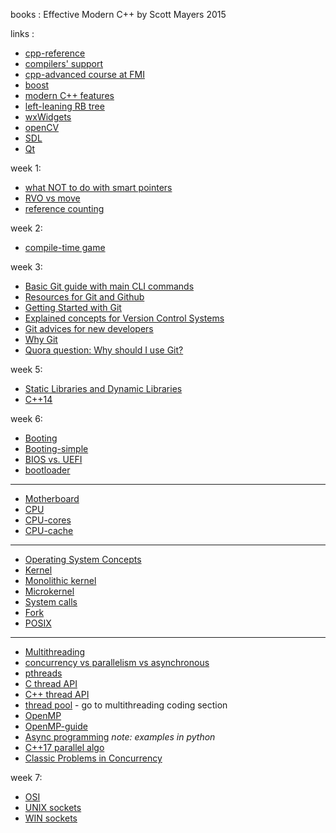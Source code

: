 books : Effective Modern C++ by Scott Mayers 2015

links :  
* [cpp-reference](https://en.cppreference.com/w/)
* [compilers' support](https://en.cppreference.com/w/cpp/compiler_support)
* [cpp-advanced course at FMI](http://sofiacpp.github.io/advanced-cpp)
* [boost](https://www.boost.org/)
* [modern C++ features](https://github.com/AnthonyCalandra/modern-cpp-features)
* [left-leaning RB tree](http://www.cs.princeton.edu/~rs/talks/LLRB/RedBlack.pdf?fbclid=IwAR0i7KMRRVQJqXL8aRORCepeeCUbYht08rmPFXVQY7UmSFTGaE2qrTDbQT0)
* [wxWidgets](https://www.wxwidgets.org/)
* [openCV](https://opencv.org/)
* [SDL](https://www.libsdl.org/)
* [Qt](https://www.qt.io/developers/)

week 1:

* [what NOT to do with smart pointers](http://www.acodersjourney.com/2016/05/top-10-dumb-mistakes-avoid-c-11-smart-pointers/)
* [RVO vs move](https://www.ibm.com/developerworks/community/blogs/5894415f-be62-4bc0-81c5-3956e82276f3/entry/RVO_V_S_std_move?lang=en)
* [reference counting](https://mortoray.com/2012/01/08/what-is-reference-counting/)

week 2:

* [compile-time game](https://jguegant.github.io/blogs/tech/meta-crush-saga.html)

week 3:

* [Basic Git guide with main CLI commands](https://rogerdudler.github.io/git-guide/)
* [Resources for Git and Github](https://try.github.io/)
* [Getting Started with Git](https://git-scm.com/book/en/v2/Getting-Started-Git-Basics)
* [Explained concepts for Version Control Systems](https://betterexplained.com/articles/a-visual-guide-to-version-control/)
* [Git advices for new developers](https://codeburst.io/number-one-piece-of-advice-for-new-developers-ddd08abc8bfa)
* [Why Git](https://www.atlassian.com/git/tutorials/why-git)
* [Quora question: Why should I use Git?](https://www.quora.com/What-is-git-and-why-should-I-use-it)

week 5:
* [Static Libraries and Dynamic Libraries](https://xiaoyuliu.github.io/2018/03/19/compare-static-and-dynamic-library/)
* [C++14](https://isocpp.org/wiki/faq/cpp14-language)

week 6:
* [Booting](https://en.wikipedia.org/wiki/Booting)
* [Booting-simple](https://www.quora.com/What-are-the-steps-of-the-boot-process-of-a-computer-from-power-to-userland)
* [BIOS vs. UEFI](https://www.howtogeek.com/56958/htg-explains-how-uefi-will-replace-the-bios/)
* [bootloader](https://linuxhint.com/what-is-a-boot-loader/)
-------------------
* [Motherboard](https://en.wikipedia.org/wiki/Motherboard)
* [CPU](https://www.google.com/search?q=cpu+architecture&source=lnms&tbm=isch&sa=X&ved=0ahUKEwjtzoutuPXgAhUG0RoKHZBKBYkQ_AUIDigB&biw=1920&bih=969#imgrc=0uttZalM0-fEJM:)
* [CPU-cores](https://www.google.com/search?biw=1920&bih=969&tbm=isch&sa=1&ei=h-SDXIKiAYnjgwfNyqDwDw&q=cpu+cores+architecture&oq=cpu+cores+architecture&gs_l=img.3...54691.56440..56549...3.0..0.80.669.9......1....1..gws-wiz-img.......0i7i30j0i8i7i30.QlWqAQr7jkY#imgrc=bp8lTAfvg5DOrM:)
*  [CPU-cache](https://en.wikipedia.org/wiki/CPU_cache)
-------------------
* [Operating System Concepts](https://www.cs.rutgers.edu/~pxk/416/notes/03-concepts.html)
* [Kernel](https://en.wikipedia.org/wiki/Kernel_(operating_system))
* [Monolithic kernel](https://en.wikipedia.org/wiki/Monolithic_kernel)
* [Microkernel](https://en.wikipedia.org/wiki/Microkernel)
* [System calls](https://en.wikipedia.org/wiki/System_call)
* [Fork](https://en.wikipedia.org/wiki/Fork_(system_call))
* [POSIX](https://en.wikipedia.org/wiki/POSIX)
--------------------
* [Multithreading](https://en.wikipedia.org/wiki/Multithreading_(computer_architecture))
* [concurrency vs parallelism vs asynchronous](https://medium.com/swift-india/concurrency-parallelism-threads-processes-async-and-sync-related-39fd951bc61d)
* [pthreads](https://computing.llnl.gov/tutorials/pthreads/)
* [C thread API](https://en.cppreference.com/w/c/thread)
* [C++ thread API](https://en.cppreference.com/w/cpp/thread)
* [thread pool](http://raytracing-bg.net/lectures2018/rtbg2018-13.pdf) - go to multithreading coding section
* [OpenMP](https://www.openmp.org/)
* [OpenMP-guide](https://bisqwit.iki.fi/story/howto/openmp/)
* [Async programming](https://luminousmen.com/post/asynchronous-programming-python3.5) _note: examples in python_
* [C++17 parallel algo](https://devblogs.microsoft.com/cppblog/using-c17-parallel-algorithms-for-better-performance/)
* [Classic Problems in Concurrency](http://cecs.wright.edu/~pmateti/Courses/7370/Lectures/Fundas/classics.html) 

week 7:

* [OSI](https://en.wikipedia.org/wiki/OSI_model)
* [UNIX sockets](http://www.tutorialspoint.com/unix_system_calls/socket.htm)
* [WIN sockets](https://docs.microsoft.com/en-us/windows/desktop/api/_winsock/)

